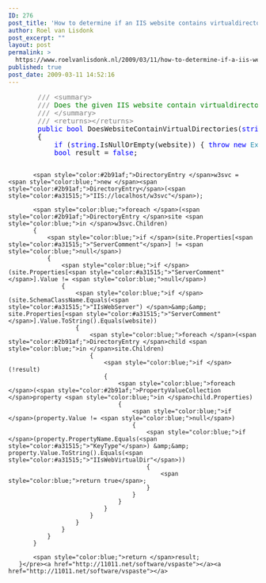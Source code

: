 ```yaml
---
ID: 276
post_title: 'How to determine if an IIS website contains virtualdirectories, with C#'
author: Roel van Lisdonk
post_excerpt: ""
layout: post
permalink: >
  https://www.roelvanlisdonk.nl/2009/03/11/how-to-determine-if-a-iis-website-contains-virtualdirectories-with-c/
published: true
post_date: 2009-03-11 14:52:16
---
```

<p></p><pre class="code"><span style="color:gray;">       /// &lt;summary&gt;
       /// </span><span style="color:green;">Does the given IIS website contain virtualdirectories.
       </span><span style="color:gray;">/// &lt;/summary&gt;
       /// &lt;returns&gt;&lt;/returns&gt;
       </span><span style="color:blue;">public bool </span>DoesWebsiteContainVirtualDirectories(<span style="color:blue;">string </span>website)
       {
           <span style="color:blue;">if </span>(<span style="color:blue;">string</span>.IsNullOrEmpty(website)) { <span style="color:blue;">throw new </span><span style="color:#2b91af;">Exception</span>(<span style="color:#a31515;">"Parameter [website] can't be null or empty"</span>); }
           <span style="color:blue;">bool </span>result = <span style="color:blue;">false</span>;

           <span style="color:#2b91af;">DirectoryEntry </span>w3svc = <span style="color:blue;">new </span><span style="color:#2b91af;">DirectoryEntry</span>(<span style="color:#a31515;">"IIS://localhost/w3svc"</span>);

           <span style="color:blue;">foreach </span>(<span style="color:#2b91af;">DirectoryEntry </span>site <span style="color:blue;">in </span>w3svc.Children)
           {
               <span style="color:blue;">if </span>(site.Properties[<span style="color:#a31515;">"ServerComment"</span>] != <span style="color:blue;">null</span>)
               {
                   <span style="color:blue;">if </span>(site.Properties[<span style="color:#a31515;">"ServerComment"</span>].Value != <span style="color:blue;">null</span>)
                   {
                       <span style="color:blue;">if </span>(site.SchemaClassName.Equals(<span style="color:#a31515;">"IIsWebServer") </span>&amp;&amp; site.Properties[<span style="color:#a31515;">"ServerComment"</span>].Value.ToString().Equals(website))
                       {
                           <span style="color:blue;">foreach </span>(<span style="color:#2b91af;">DirectoryEntry </span>child <span style="color:blue;">in </span>site.Children)
                           {
                               <span style="color:blue;">if </span>(!result)
                               {
                                   <span style="color:blue;">foreach </span>(<span style="color:#2b91af;">PropertyValueCollection </span>property <span style="color:blue;">in </span>child.Properties)
                                   {
                                       <span style="color:blue;">if </span>(property.Value != <span style="color:blue;">null</span>)
                                       {
                                           <span style="color:blue;">if </span>(property.PropertyName.Equals(<span style="color:#a31515;">"KeyType"</span>) &amp;&amp; property.Value.ToString().Equals(<span style="color:#a31515;">"IIsWebVirtualDir"</span>))
                                           {
                                               <span style="color:blue;">return true</span>;
                                           }
                                       }
                                   }
                               }
                           }
                       }
                   }
               }
           }

           <span style="color:blue;">return </span>result;
       }</pre><a href="http://11011.net/software/vspaste"></a><a href="http://11011.net/software/vspaste"></a>